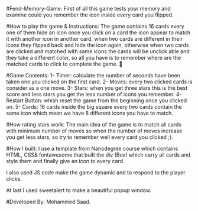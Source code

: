 #Fend-Memory-Game:
First of all this game tests your memory and examine could you remember the icon inside every card you flipped.

#How to play the game & Instructions:
The game contains 16 cards every one of them hide an icon once you click on a card the icon appear to match it with another icon in another card, when two cards are different in their icons they flipped back and hide the icon again, otherwise when two cards are clicked and matched with same icons the cards will be unclick able and they take a different color, so all you have is to remember where are the matched cards to click to complete the game. 

#Game Contents:
1- Timer: calculate the number of seconds have been taken one you clicked on the first card.
2- Moves: every two clicked cards is consider as a one move.
3- Stars: when you get three stars this is the best score and less stars you get the less number of icons you remember.
4- Restart Button: whish reset the game from the beginning once you clicked on.
5- Cards: 16 cards inside the big square every two cards contain the same icon which mean we have 8 different icons you have to match.

#How rating stars work:
The main idea of the game is to match all cards with minimum number of moves so when the number of moves increase you get less stars, so try to remember well every card you clicked ;).

#How I built:
I use a template from Nanodegree course which contains HTML, CSS& fontawesome that built the div (Box) which carry all cards and style them and finally give an icon to every card.

I also used JS code make the game dynamic and to respond to the player clicks.

At last I used sweetalert to make a beautiful popup window.

#Developed By:
Mohammed Saad.
